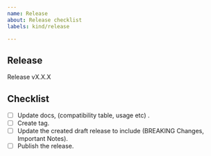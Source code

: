 ```yaml
---
name: Release
about: Release checklist
labels: kind/release

---
```


## Release

Release vX.X.X

## Checklist

- [ ] Update docs, (compatibility table, usage etc) .
- [ ] Create tag.
- [ ] Update the created draft release to include (BREAKING Changes, Important Notes).
- [ ] Publish the release.
